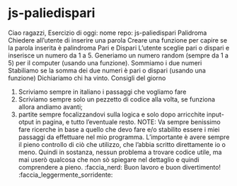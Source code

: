 # js-paliedispari

Ciao ragazzi,
Esercizio di oggi: nome repo: js-paliedispari
Palidroma
Chiedere all’utente di inserire una parola
Creare una funzione per capire se la parola inserita è palindroma
Pari e Dispari
L’utente sceglie pari o dispari e inserisce un numero da 1 a 5.
Generiamo un numero random (sempre da 1 a 5) per il computer (usando una funzione).
Sommiamo i due numeri
Stabiliamo se la somma dei due numeri è pari o dispari (usando una funzione)
Dichiariamo chi ha vinto.
Consigli del giorno
1. Scriviamo sempre in italiano i passaggi che vogliamo fare
2. Scriviamo sempre solo un pezzetto di codice alla volta, se funziona allora andiamo avanti;
3. partite sempre focalizzandovi sulla logica e solo dopo arricchite input-otput in pagina, e tutto l’eventuale resto.
NOTE:
Va sempre benissimo fare ricerche in base a quello che devo fare e/o stabilito essere i miei passaggi da effettuare nel mio programma.
L’importante è avere sempre il pieno controllo di ciò che utilizzo, che l’abbia scritto direttamente io o meno.
Quindi in sostanza, nessun problema a trovare codice utile, ma mai userò qualcosa che non sò spiegare nel dettaglio e quindi comprendere a pieno. :faccia_nerd:
Buon lavoro e buon divertimento! :faccia_leggermente_sorridente:
